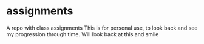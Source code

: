 # assignments
A repo with class assignments
This is for personal use, to look back and see my progression through time. Will look back at this and smile
